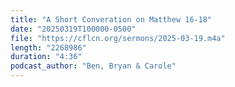```yaml
---
title: "A Short Converation on Matthew 16-18"
date: "20250319T100000-0500"
file: "https://cflcn.org/sermons/2025-03-19.m4a"
length: "2268986"
duration: "4:36"
podcast_author: "Ben, Bryan & Carole"
---
```

